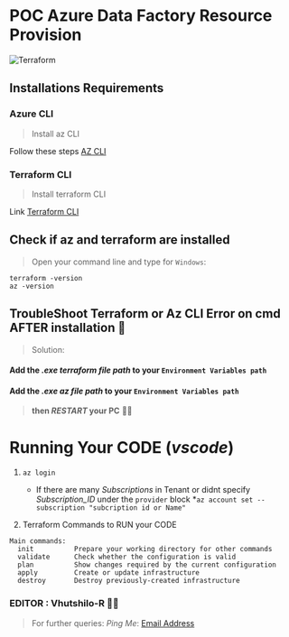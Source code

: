 # POC Azure Data Factory Resource Provision

![Terraform](https://www.google.com/search?q=terraform+logo&rlz=1C1FKPE_enZA982ZA982&sxsrf=APq-WBuykj-F8CKdeBaQ0Tb57-OPtCK2rA:1644594818117&source=lnms&tbm=isch&sa=X&ved=2ahUKEwjQpruPgfj1AhXUoVwKHYwbCgMQ_AUoAXoECAEQAw&biw=1366&bih=560&dpr=1#imgrc=hpibvN2PDf_MVM)

## Installations Requirements


### Azure CLI
> Install az CLI

Follow these steps [AZ CLI](https://docs.microsoft.com/en-us/cli/azure/install-azure-cli-windows?tabs=azure-cli)

### Terraform CLI
> Install terraform CLI

Link [Terraform CLI](https://www.terraform.io/downloads)

## Check if az and terraform are installed

> Open your command line and type for `Windows`:
```
terraform -version
az -version
```



## TroubleShoot Terraform or Az CLI Error on cmd AFTER installation :space_invader:
> Solution:

#### Add the _.exe terraform file path_ to your `Environment Variables path` 
#### Add the *.exe az file path* to your `Environment Variables path` 
> **then _RESTART_ your PC** :face_exhaling:

# Running Your CODE (_vscode_)

1. `az login`
    - If there are many _Subscriptions_ in Tenant or didnt specify *Subscription_ID* under the `provider` block
        *`az account set --subscription "subcription id or Name"`

2. Terraform Commands to RUN your CODE

```
Main commands:
  init          Prepare your working directory for other commands
  validate      Check whether the configuration is valid
  plan          Show changes required by the current configuration
  apply         Create or update infrastructure
  destroy       Destroy previously-created infrastructure

```


### EDITOR : Vhutshilo-R :woman_technologist:

> For further queries:
>_Ping Me_: [Email Address](vee@tangentsolutions.co.za) 


